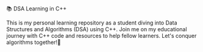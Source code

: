 📚 DSA Learning in C++

This is my personal learning repository as a student diving into Data Structures and Algorithms (DSA) using C++. Join me on my educational journey with C++ code and resources to help fellow learners. Let's conquer algorithms together!🚀
